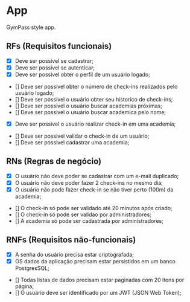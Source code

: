 # App

GymPass style app.

## RFs (Requisitos funcionais)

- [x] Deve ser possivel se cadastrar;
- [x] Deve ser possivel se autenticar;
- [x] Deve ser possivel obter o perfil de um usuário logado;
- [] Deve ser possivel obter o número de check-ins realizados pelo usuário logado;
- [] Deve ser possivel o usuário obter seu historico de check-ins;
- [] Deve ser possivel o usuário buscar academias próximas;
- [] Deve ser possivel o usuário buscar academica pelo nome;
- [x] Deve ser possivel o usuário realizar check-in em uma academia;
- [] Deve ser possivel validar o check-in de um usuário;
- [] Deve ser possivel cadastrar uma academia;

## RNs (Regras de negócio)

- [x] O usuário não deve poder se cadastrar com um e-mail duplicado;
- [x] O usuário não deve poder fazer 2 check-ins no mesmo dia;
- [x] O usuário não pode fazer check-in se não tiver perto (100m) da academia;
- [] O check-in só pode ser validado até 20 minutos após criado;
- [] O check-in só pode ser validao por administradores;
- [] A academia só pode ser cadastrada por administradores;

## RNFs (Requisitos não-funcionais)

- [x] A senha do usuário precisa estar criptografada;
- [x] OS dados da aplicação precisam estar persistidos em um banco PostgresSQL;
- [] Todas listas de dados precisam estar paginadas com 20 itens por página;
- [] O usuário deve ser identificado por um JWT (JSON Web Token);